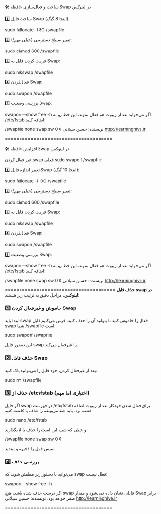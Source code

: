 🛠 ساخت و فعال‌سازی  حافظه Swap در لینوکس  

1️⃣ ساخت فایل Swap (اینجا 8 گیگ):

sudo fallocate -l 8G /swapfile


2️⃣ تغییر سطح دسترسی (خیلی مهم!):

sudo chmod 600 /swapfile


3️⃣ فرمت کردن فایل به Swap:

sudo mkswap /swapfile


4️⃣ فعال‌کردن Swap:

sudo swapon /swapfile


5️⃣ بررسی وضعیت Swap:

swapon --show
free -h
اگر می‌خواید بعد از ریبوت هم فعال بمونه، این خط رو به /etc/fstab اضافه کنید:

/swapfile none swap sw 0 0
نویسنده: حسین سیلانی
http://learninghive.ir


======================================

🛠 افزایش  حافظه Swap در لینوکس  

 غیر فعال کردن swap فعلی
sudo swapoff /swapfile


1️⃣ تغییر اندازه فایل Swap (اینجا 10 گیگ):

sudo fallocate -l 10G /swapfile


2️⃣ تغییر سطح دسترسی (خیلی مهم!):

sudo chmod 600 /swapfile


3️⃣ فرمت کردن فایل به Swap:

sudo mkswap /swapfile


4️⃣ فعال‌کردن Swap:

sudo swapon /swapfile


5️⃣ بررسی وضعیت Swap:

swapon --show
free -h
اگر می‌خواید بعد از ریبوت هم فعال بمونه، این خط رو به /etc/fstab اضافه کنید:

/swapfile none swap sw 0 0
نویسنده: حسین سیلانی
http://learninghive.ir

=======================================
**حذف  فایل swap در لینوکس**، مراحل دقیق به ترتیب زیر هستند:


### 1️⃣ خاموش و غیرفعال کردن Swap

ابتدا باید swap فعال را خاموش کنید تا بتوانید آن را حذف کنید. فرض می‌کنیم فایل swap شما /swapfile است:

sudo swapoff /swapfile

این دستور فایل swap را غیرفعال می‌کند.


### 2️⃣ حذف فایل Swap

بعد از غیرفعال کردن، خود فایل را می‌توانید پاک کنید:

sudo rm /swapfile

### 3️⃣ حذف از /etc/fstab (اختیاری اما مهم)

اگر فایل swap در فهرست /etc/fstab برای فعال شدن خودکار بعد از ریبوت اضافه شده بود، باید خط مربوطه را حذف یا کامنت کنید:

sudo nano /etc/fstab

و خطی که شبیه این است را حذف یا # بگذارید:

/swapfile none swap sw 0 0

سپس فایل را ذخیره و ببندید.


### 4️⃣ بررسی حذف

می‌توانید با دستور زیر مطمئن شوید که swap فعال نیست:

swapon --show
free -h

اگر درست حذف شده باشد، هیچ swap فایلی نشان داده نمی‌شود و مقدار Swap برابر صفر خواهد بود.
نویسنده: حسین سیلانی
http://learninghive.ir

======================================


